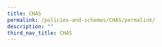 ```yaml
---
title: CHAS
permalink: /policies-and-schemes/CHAS/permalink/
description: ""
third_nav_title: CHAS
---
```

